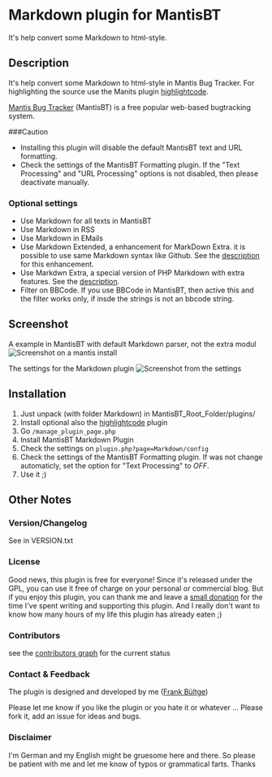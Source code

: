 # Markdown plugin for MantisBT
It's help convert some Markdown to html-style.

## Description
It's help convert some Markdown to html-style in Mantis Bug Tracker.
For highlighting the source use the Manits plugin [highlightcode](https://github.com/mantisbt-plugins/highlightcode).

[Mantis Bug Tracker](http://www.mantisbt.org/) (MantisBT) is a free popular web-based bugtracking system.

###Caution
 * Installing this plugin will disable the default MantisBT text and URL formatting.
 * Check the settings of the MantisBT Formatting plugin. If the "Text Processing" and "URL Processing" options is not disabled, then please deactivate manually.

### Optional settings
 * Use Markdown for all texts in MantisBT
 * Use Markdown in RSS
 * Use Markdown in EMails
 * Use Markdown Extended, a enhancement for MarkDown Extra. it is possible to use same Markdown syntax like Github. See the [description](https://github.com/kierate/php-markdown-extra-extended) for this enhancement.
 * Use Markdwn Extra, a special version of PHP Markdown with extra features. See the [description](http://michelf.ca/projects/php-markdown/extra/).
 * Filter on BBCode. If you use BBCode in MantisBT, then active this and the filter works only, if insde the strings is not an bbcode string.

## Screenshot
A example in MantisBT with default Markdown parser, not the extra modul
![Screenshot on a mantis install](https://raw.github.com/bueltge/Markdown-for-MantisBT/master/screenshot-1.png)

The settings for the Markdown plugin
![Screenshot from the settings](https://raw.github.com/bueltge/Markdown-for-MantisBT/master/screenshot-2.png)

## Installation
 1. Just unpack (with folder Markdown) in MantisBT_Root_Folder/plugins/
 2. Install optional also the [highlightcode](https://github.com/mantisbt-plugins/highlightcode) plugin
 3. Go `/manage_plugin_page.php`
 4. Install MantisBT Markdown Plugin
 5. Check the settings on `plugin.php?page=Markdown/config`
 6. Check the settings of the MantisBT Formatting plugin. If was not change automaticly, set the option for "Text Processing" to _OFF_.
 7. Use it ;)

## Other Notes
### Version/Changelog
See in VERSION.txt

### License
Good news, this plugin is free for everyone! Since it's released under the GPL, you can use it free of charge on your personal or commercial blog. But if you enjoy this plugin, you can thank me and leave a [small donation](http://bueltge.de/wunschliste/ "Wishliste and Donate") for the time I've spent writing and supporting this plugin. And I really don't want to know how many hours of my life this plugin has already eaten ;)

### Contributors
see the [contributors graph](https://github.com/bueltge/Markdown-for-MantisBT/graphs/contributors) for the current status

### Contact & Feedback
The plugin is designed and developed by me ([Frank Bültge](http://bueltge.de))

Please let me know if you like the plugin or you hate it or whatever ... Please fork it, add an issue for ideas and bugs.

### Disclaimer
I'm German and my English might be gruesome here and there. So please be patient with me and let me know of typos or grammatical farts. Thanks
